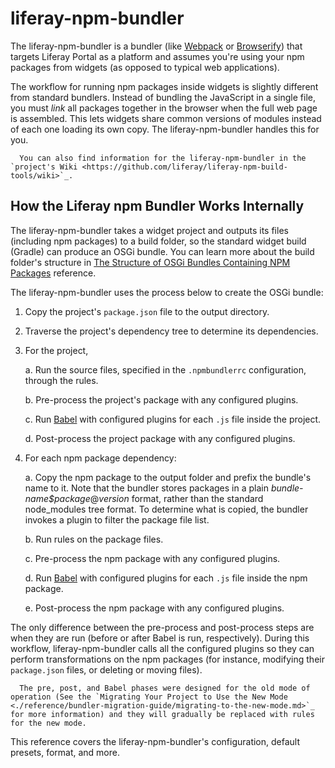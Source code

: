 # liferay-npm-bundler

The liferay-npm-bundler is a bundler (like [Webpack](https://webpack.github.io/) or [Browserify](http://browserify.org/)) that targets Liferay Portal as a platform and assumes you're using your npm packages from widgets (as opposed to typical web applications).

The workflow for running npm packages inside widgets is slightly different from standard bundlers. Instead of bundling the JavaScript in a single file, you must *link* all packages together in the browser when the full web page is assembled. This lets widgets share common versions of modules instead of each one loading its own copy. The liferay-npm-bundler handles this for you. 

```note::
  You can also find information for the liferay-npm-bundler in the `project's Wiki <https://github.com/liferay/liferay-npm-build-tools/wiki>`_.
```

## How the Liferay npm Bundler Works Internally

The liferay-npm-bundler takes a widget project and outputs its files (including npm packages) to a build folder, so the standard widget build (Gradle) can produce an OSGi bundle. You can learn more about the build folder's structure in [The Structure of OSGi Bundles Containing NPM Packages](./the-structure-of-osgi-bundles-containing-npm-packages.md) reference. 

The liferay-npm-bundler uses the process below to create the OSGi bundle:

1.  Copy the project's `package.json` file to the output directory.
1.  Traverse the project's dependency tree to determine its dependencies.
1.  For the project,

    a. Run the source files, specified in the `.npmbundlerrc` configuration, through the rules.

    b. Pre-process the project's package with any configured plugins.

    c. Run [Babel](https://babeljs.io/) with configured plugins for each `.js` file inside the project.

    d. Post-process the project package with any configured plugins.

1.  For each npm package dependency:

    a. Copy the npm package to the output folder and prefix the bundle's name to it. Note that the bundler stores packages in a plain *bundle-name$package*@*version* format, rather than the standard node_modules tree format. To determine what is copied, the bundler invokes a plugin to filter the package file list. 

    b. Run rules on the package files.

    c. Pre-process the npm package with any configured plugins.

    d. Run [Babel](https://babeljs.io/) with configured plugins for each `.js` file inside the npm package.

    e. Post-process the npm package with any configured plugins.

The only difference between the pre-process and post-process steps are when they are run (before or after Babel is run, respectively). During this workflow, liferay-npm-bundler calls all the configured plugins so they can perform transformations on the npm packages (for instance, modifying their `package.json` files, or deleting or moving files). 

```note::
  The pre, post, and Babel phases were designed for the old mode of operation (See the `Migrating Your Project to Use the New Mode <./reference/bundler-migration-guide/migrating-to-the-new-mode.md>`_ for more information) and they will gradually be replaced with rules for the new mode.
```

This reference covers the liferay-npm-bundler's configuration, default presets, format, and more.
